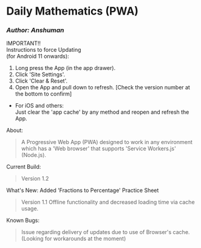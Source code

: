 # Daily Mathematics (PWA)
### _Author: Anshuman_
IMPORTANT!!\
Instructions to force Updating\
(for Android 11 onwards):
1. Long press the App (in the app drawer).
2. Click 'Site Settings'.
3. Click 'Clear & Reset'.
4. Open the App and pull down to refresh. [Check the version number at the bottom to confirm]

* For iOS and others:\
Just clear the 'app cache' by any method and reopen and refresh the App. 

About:
> A Progressive Web App (PWA) designed to work in any environment which has a 'Web browser' that supports 'Service Workers.js' (Node.js). 

Current Build:
>Version 1.2

What's New:
Added 'Fractions to Percentage' Practice Sheet
>Version 1.1
>Offline functionality and decreased loading time via cache usage.

Known Bugs:
>Issue regarding delivery of updates due to use of Browser's cache. (Looking for workarounds at the moment)
